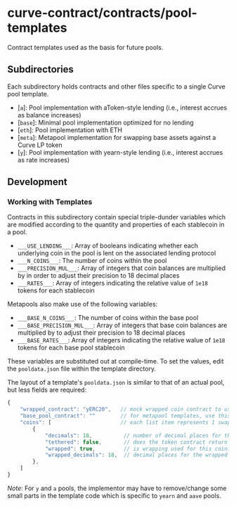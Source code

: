 # curve-contract/contracts/pool-templates

Contract templates used as the basis for future pools.

## Subdirectories

Each subdirectory holds contracts and other files specific to a single Curve pool template.

- [`a`]: Pool implementation with aToken-style lending (i.e., interest accrues as balance increases)
- [`base`]: Minimal pool implementation optimized for no lending
- [`eth`]: Pool implementation with ETH
- [`meta`]: Metapool implementation for swapping base assets against a Curve LP token
- [`y`]: Pool implementation with yearn-style lending (i.e., interest accrues as rate increases)

## Development

### Working with Templates

Contracts in this subdirectory contain special triple-dunder variables which are modified according to the quantity and properties of each stablecoin in a pool.

- `___USE_LENDING___`: Array of booleans indicating whether each underlying coin in the pool is lent on the associated lending protocol
- `___N_COINS___`: The number of coins within the pool
- `___PRECISION_MUL___`: Array of integers that coin balances are multiplied by in order to adjust their precision to 18 decimal places
- `___RATES___`: Array of integers indicating the relative value of `1e18` tokens for each stablecoin

Metapools also make use of the following variables:

- `___BASE_N_COINS___`: The number of coins within the base pool
- `___BASE_PRECISION_MUL___`: Array of integers that base coin balances are multiplied by to adjust their precision to 18 decimal places
- `___BASE_RATES___`: Array of integers indicating the relative walue of `1e18` tokens for each base pool stablecoin

These variables are substituted out at compile-time. To set the values, edit the `pooldata.json` file within the template directory.

The layout of a template's `pooldata.json` is similar to that of an actual pool, but less fields are required:

```js
{
    "wrapped_contract": "yERC20",   // mock wrapped coin contract to use, from `contracts/testing`
    "base_pool_contract": ""        // for metapool templates, use this contract for the base pool
    "coins": [                      // each list item represents 1 swappable coin within the pool
        {
            "decimals": 18,          // number of decimal places for the underlying coin
            "tethered": false,       // does the token contract return `None` on a successful transfer/approve?
            "wrapped": true,         // is wrapping used for this coin?
            "wrapped_decimals": 18,  // decimal places for the wrapped coin - can be omitted if wrapped == false
        },
    ]
}
```

_Note_: For `y` and `a` pools, the implementor may have to remove/change some small parts in the template code which is specific to `yearn` and `aave` pools.

